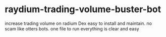 # raydium-trading-volume-buster-bot
increase trading volume on radium Dex easy to install and maintain. no scam like otters bots. one file to run everything is clear and easy

